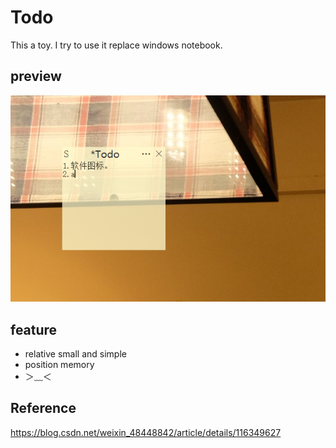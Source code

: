 # Todo
This a toy. I try to use it replace windows notebook.

## preview
![](image/readme/1652449631481.png)

## feature
- relative small and simple
- position memory
- ＞﹏＜

## Reference
https://blog.csdn.net/weixin_48448842/article/details/116349627